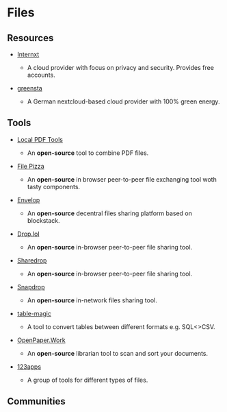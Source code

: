 # Files

## Resources

* [Internxt](https://internxt.com)
  
  * A cloud provider with focus on privacy and security. Provides free accounts.

* [greensta](https://ssl.greensta.de/nextcloud)
  
  * A German nextcloud-based cloud provider with 100% green energy. 

## Tools

* [Local PDF Tools](https://localpdf.tech)
  
  * An **open-source** tool to combine PDF files.

* [File Pizza](https://file.pizza)
  
  * An **open-source** in browser peer-to-peer file exchanging tool woth tasty components.

* [Envelop](https://envelop.app)
  
  * An **open-source** decentral files sharing platform based on blockstack.

* [Drop.lol](https://drop.lol)
  
  * An **open-source** in-browser peer-to-peer file sharing tool.

* [Sharedrop](https://www.sharedrop.io)
  
  * An **open-source** in-browser peer-to-peer file sharing tool.

* [Snapdrop](https://snapdrop.net)
  
  * An **open-source** in-network files sharing tool.

* [table-magic](https://stevecat.net/table-magic)
  
  * A tool to convert tables between different formats e.g. SQL<>CSV.

* [OpenPaper.Work](https://openpaper.work)
  
  * An **open-source** librarian tool to scan and sort your documents.

* [123apps](https://123apps.com)
  
  * A group of tools for different types of files.

## Communities
